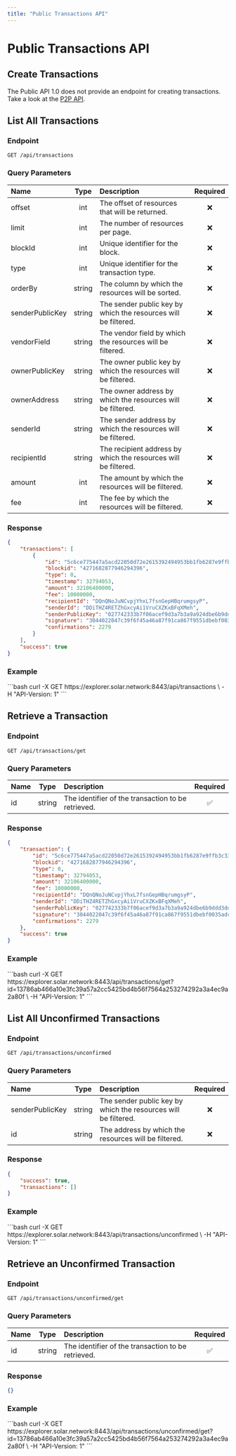 ```yaml
---
title: "Public Transactions API"
---
```


# Public Transactions API

## Create Transactions

The Public API 1.0 does not provide an endpoint for creating transactions. Take a look at the [P2P API](/api/p2p/).

## List All Transactions

### Endpoint

```
GET /api/transactions
```

### Query Parameters

| Name            | Type   | Description                                                    | Required |
| :-------------- | :----: | :------------------------------------------------------------- | :------: |
| offset          | int    | The offset of resources that will be returned.                 | :x:      |
| limit           | int    | The number of resources per page.                              | :x:      |
| blockId         | int    | Unique identifier for the block.                               | :x:      |
| type            | int    | Unique identifier for the transaction type.                    | :x:      |
| orderBy         | string | The column by which the resources will be sorted.              | :x:      |
| senderPublicKey | string | The sender public key by which the resources will be filtered. | :x:      |
| vendorField     | string | The vendor field by which the resources will be filtered.      | :x:      |
| ownerPublicKey  | string | The owner public key by which the resources will be filtered.  | :x:      |
| ownerAddress    | string | The owner address by which the resources will be filtered.     | :x:      |
| senderId        | string | The sender address by which the resources will be filtered.    | :x:      |
| recipientId     | string | The recipient address by which the resources will be filtered. | :x:      |
| amount          | int    | The amount by which the resources will be filtered.            | :x:      |
| fee             | int    | The fee by which the resources will be filtered.               | :x:      |

### Response

```json
{
    "transactions": [
        {
            "id": "5c6ce775447a5acd22050d72e2615392494953bb1fb6287e9ffb3c33eaeb79aa",
            "blockid": "4271682877946294396",
            "type": 0,
            "timestamp": 32794053,
            "amount": 32106400000,
            "fee": 10000000,
            "recipientId": "DQnQNoJuNCvpjYhxL7fsnGepHBqrumgsyP",
            "senderId": "DDiTHZ4RETZhGxcyAi1VruCXZKxBFqXMeh",
            "senderPublicKey": "027742333b7f06acef9d3a7b3a9a924dbe6b9ddd3dd164c808546cacd49f6e8682",
            "signature": "3044022047c39f6f45a46a87f91ca867f9551dbebf0035adcfcbdc1370222c7a1517fc0002206fb5ecc10460e0352a8b626a508e2fcc76e39e490b0a2581dd772ebc8079696e",
            "confirmations": 2279
        }
    ],
    "success": true
}
```

### Example

<request-example>
```bash
curl -X GET https://explorer.solar.network:8443/api/transactions \
  -H "API-Version: 1"
```
</request-example>

## Retrieve a Transaction

### Endpoint

```
GET /api/transactions/get
```

### Query Parameters

| Name | Type   | Description                                        | Required           |
| :--- | :----: | :------------------------------------------------- | :----------------: |
| id   | string | The identifier of the transaction to be retrieved. | :white_check_mark: |

### Response

```json
{
    "transaction": {
        "id": "5c6ce775447a5acd22050d72e2615392494953bb1fb6287e9ffb3c33eaeb79aa",
        "blockid": "4271682877946294396",
        "type": 0,
        "timestamp": 32794053,
        "amount": 32106400000,
        "fee": 10000000,
        "recipientId": "DQnQNoJuNCvpjYhxL7fsnGepHBqrumgsyP",
        "senderId": "DDiTHZ4RETZhGxcyAi1VruCXZKxBFqXMeh",
        "senderPublicKey": "027742333b7f06acef9d3a7b3a9a924dbe6b9ddd3dd164c808546cacd49f6e8682",
        "signature": "3044022047c39f6f45a46a87f91ca867f9551dbebf0035adcfcbdc1370222c7a1517fc0002206fb5ecc10460e0352a8b626a508e2fcc76e39e490b0a2581dd772ebc8079696e",
        "confirmations": 2279
    },
    "success": true
}
```

### Example

<request-example>
```bash
curl -X GET https://explorer.solar.network:8443/api/transactions/get?id=13786ab466a10e3fc39a57a2cc5425bd4b56f7564a253274292a3a4ec9a2a80f \
  -H "API-Version: 1"
```
</request-example>

## List All Unconfirmed Transactions

### Endpoint

```
GET /api/transactions/unconfirmed
```

### Query Parameters

| Name            | Type   | Description                                                    | Required        |
| :-------------- | :----: | :------------------------------------------------------------- | :-------------: |
| senderPublicKey | string | The sender public key by which the resources will be filtered. | :x:             |
| id              | string | The address by which the resources will be filtered.           | :x:             |

### Response

```json
{
    "success": true,
    "transactions": []
}
```

### Example

<request-example>
```bash
curl -X GET https://explorer.solar.network:8443/api/transactions/unconfirmed \
  -H "API-Version: 1"
```
</request-example>

## Retrieve an Unconfirmed Transaction

### Endpoint

```
GET /api/transactions/unconfirmed/get
```

### Query Parameters

| Name | Type   | Description                                        | Required           |
| :--- | :----: | :------------------------------------------------- | :----------------: |
| id   | string | The identifier of the transaction to be retrieved. | :white_check_mark: |

### Response

```json
{}
```

### Example

<request-example>
```bash
curl -X GET https://explorer.solar.network:8443/api/transactions/unconfirmed/get?id=13786ab466a10e3fc39a57a2cc5425bd4b56f7564a253274292a3a4ec9a2a80f \
  -H "API-Version: 1"
```
</request-example>
